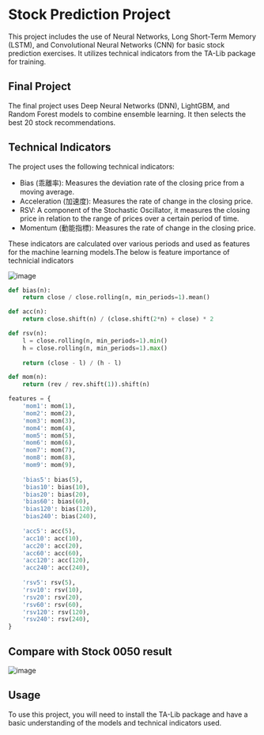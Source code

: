 # Stock Prediction Project

This project includes the use of Neural Networks, Long Short-Term Memory (LSTM), and Convolutional Neural Networks (CNN) for basic stock prediction exercises. It utilizes technical indicators from the TA-Lib package for training.

## Final Project

The final project uses Deep Neural Networks (DNN), LightGBM, and Random Forest models to combine ensemble learning. It then selects the best 20 stock recommendations.

## Technical Indicators

The project uses the following technical indicators:

- Bias (乖離率): Measures the deviation rate of the closing price from a moving average.
- Acceleration (加速度): Measures the rate of change in the closing price.
- RSV: A component of the Stochastic Oscillator, it measures the closing price in relation to the range of prices over a certain period of time.
- Momentum (動能指標): Measures the rate of change in the closing price.

These indicators are calculated over various periods and used as features for the machine learning models.The below is feature importance of technicial indicators

![image](https://github.com/jerryold/Stock-Application/assets/12774427/e2b187df-82c3-4d6a-bbbd-af6683a624fc)


```python
def bias(n):
    return close / close.rolling(n, min_periods=1).mean()

def acc(n):
    return close.shift(n) / (close.shift(2*n) + close) * 2

def rsv(n):
    l = close.rolling(n, min_periods=1).min()
    h = close.rolling(n, min_periods=1).max()
    
    return (close - l) / (h - l)

def mom(n):
    return (rev / rev.shift(1)).shift(n)

features = {
    'mom1': mom(1),
    'mom2': mom(2),
    'mom3': mom(3),
    'mom4': mom(4),
    'mom5': mom(5),
    'mom6': mom(6),
    'mom7': mom(7),
    'mom8': mom(8),
    'mom9': mom(9),
    
    'bias5': bias(5),
    'bias10': bias(10),
    'bias20': bias(20),
    'bias60': bias(60),
    'bias120': bias(120),
    'bias240': bias(240),
    
    'acc5': acc(5),
    'acc10': acc(10),
    'acc20': acc(20),
    'acc60': acc(60),
    'acc120': acc(120),
    'acc240': acc(240),
    
    'rsv5': rsv(5),
    'rsv10': rsv(10),
    'rsv20': rsv(20),
    'rsv60': rsv(60),
    'rsv120': rsv(120),
    'rsv240': rsv(240),
}
```

## Compare with Stock 0050 result
![image](https://github.com/jerryold/Stock-Application/assets/12774427/ad8071ea-9e58-4b65-9e40-f7f330e707a3)




## Usage

To use this project, you will need to install the TA-Lib package and have a basic understanding of the models and technical indicators used.

